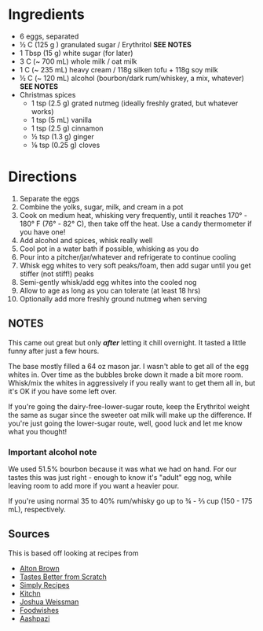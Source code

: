 # Ingredients

- 6 eggs, separated
- ½ C (125 g ) granulated sugar / Erythritol **SEE NOTES**
- 1 Tbsp (15 g) white sugar (for later)
- 3 C (~ 700 mL) whole milk / oat milk
- 1 C (~ 235 mL) heavy cream / 118g silken tofu + 118g soy milk
- ½ C (~ 120 mL) alcohol (bourbon/dark rum/whiskey, a mix, whatever) **SEE NOTES**
- Christmas spices
  - 1 tsp (2.5 g) grated nutmeg (ideally freshly grated, but whatever works)
  - 1 tsp (5 mL) vanilla
  - 1 tsp (2.5 g) cinnamon
  - ½ tsp (1.3 g) ginger
  - ⅛ tsp (0.25 g) cloves

# Directions

1. Separate the eggs
2. Combine the yolks, sugar, milk, and cream in a pot
3. Cook on medium heat, whisking very frequently, until it reaches 170° - 180° F (76° - 82° C), then take off the heat. Use a candy thermometer if you have one!
4. Add alcohol and spices, whisk really well
5. Cool pot in a water bath if possible, whisking as you do
6. Pour into a pitcher/jar/whatever and refrigerate to continue cooling
7. Whisk egg whites to very soft peaks/foam, then add sugar until you get stiffer (not stiff!) peaks
8. Semi-gently whisk/add egg whites into the cooled nog
9. Allow to age as long as you can tolerate (at least 18 hrs)
10. Optionally add more freshly ground nutmeg when serving

## NOTES
This came out great but only ***after*** letting it chill overnight. It tasted a little funny after just a few hours.

The base mostly filled a 64 oz mason jar. I wasn't able to get all of the egg whites in.
Over time as the bubbles broke down it made a bit more room.
Whisk/mix the whites in aggressively if you really want to get them all in, but it's OK if you have some left over.

If you're going the dairy-free-lower-sugar route, keep the Erythritol weight the same as sugar since the sweeter oat milk will make up the difference.
If you're just going the lower-sugar route, well, good luck and let me know what you thought!

### Important alcohol note
We used 51.5% bourbon because it was what we had on hand. For our tastes this was just right - enough to know it's "adult" egg nog, while leaving room to add more if you want a heavier pour.

If you're using normal 35 to 40% rum/whisky go up to ¾ - ⅔ cup (150 - 175 mL), respectively.

## Sources
This is based off looking at recipes from
- [Alton Brown](https://www.foodnetwork.com/recipes/alton-brown/eggnog-recipe2-2013745)
- [Tastes Better from Scratch](https://tastesbetterfromscratch.com/homemade-eggnog/)
- [Simply Recipes](https://www.simplyrecipes.com/recipes/eggnog/)
- [Kitchn](https://www.thekitchn.com/how-to-make-homemade-eggnog-cooking-lessons-from-the-kitchn-214298)
- [Joshua Weissman](https://www.youtube.com/watch?v=ukB6v94vyKc)
- [Foodwishes](https://foodwishes.blogspot.com/2015/12/christmas-eggnog-maybe-i-do-like-it.html)
- [Aashpazi](https://www.youtube.com/watch?v=U5-WnoUmWOI)
